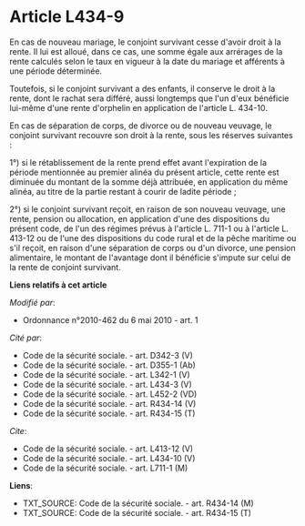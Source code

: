 # Article L434-9

En cas de nouveau mariage, le conjoint survivant cesse d'avoir droit à la rente. Il lui est alloué, dans ce cas, une somme
égale aux arrérages de la rente calculés selon le taux en vigueur à la date du mariage et afférents à une période déterminée.

Toutefois, si le conjoint survivant a des enfants, il conserve le droit à la rente, dont le rachat sera différé, aussi
longtemps que l'un d'eux bénéficie lui-même d'une rente d'orphelin en application de l'article L. 434-10. 

En cas de séparation de corps, de divorce ou de nouveau veuvage, le conjoint survivant recouvre son droit à la rente, sous
les réserves suivantes : 

1°) si le rétablissement de la rente prend effet avant l'expiration de la période mentionnée au premier alinéa du présent
article, cette rente est diminuée du montant de la somme déjà attribuée, en application du même alinéa, au titre de la partie
restant à courir de ladite période ; 

2°) si le conjoint survivant reçoit, en raison de son nouveau veuvage, une rente, pension ou allocation, en application d'une
des dispositions du présent code, de l'un des régimes prévus à l'article L. 711-1 ou à l'article L. 413-12 ou de l'une des
dispositions du code rural et de la pêche maritime ou s'il reçoit, en raison d'une séparation de corps ou d'un divorce, une
pension alimentaire, le montant de l'avantage dont il bénéficie s'impute sur celui de la rente de conjoint survivant.

**Liens relatifs à cet article**

_Modifié par_:

  - Ordonnance n°2010-462 du 6 mai 2010 - art. 1

_Cité par_:

  - Code de la sécurité sociale. - art. D342-3 (V)
  - Code de la sécurité sociale. - art. D355-1 (Ab)
  - Code de la sécurité sociale. - art. L342-1 (V)
  - Code de la sécurité sociale. - art. L434-3 (V)
  - Code de la sécurité sociale. - art. L452-2 (VD)
  - Code de la sécurité sociale. - art. R434-14 (V)
  - Code de la sécurité sociale. - art. R434-15 (T)

_Cite_:

  - Code de la sécurité sociale. - art. L413-12 (V)
  - Code de la sécurité sociale. - art. L434-10 (V)
  - Code de la sécurité sociale. - art. L711-1 (M)

**Liens**:

  - TXT_SOURCE: Code de la sécurité sociale. - art. R434-14 (M)
  - TXT_SOURCE: Code de la sécurité sociale. - art. R434-15 (T)
